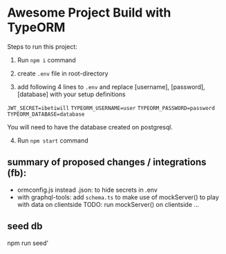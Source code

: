 # Awesome Project Build with TypeORM

Steps to run this project:

1. Run `npm i` command

2. create `.env` file in root-directory
3. add following 4 lines to `.env` and replace [username], [password], [database] with your setup definitions

`JWT_SECRET=ibetiwill`
`TYPEORM_USERNAME=user`
`TYPEORM_PASSWORD=password`
`TYPEORM_DATABASE=database`

You will need to have the database created on postgresql.

4. Run `npm start` command

## summary of proposed changes / integrations (fb):
- ormconfig.js instead .json: to hide secrets in .env
- with graphql-tools: add `schema.ts` to make use of mockServer() to play with data on clientside
TODO: run mockServer() on clientside ...

## seed db
npm run seed'
